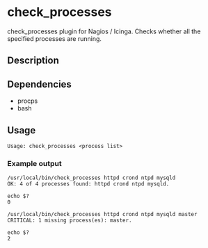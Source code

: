 # check_processes
check_processes plugin for Nagios / Icinga. Checks whether all the specified processes are running.

## Description   

## Dependencies
* procps
* bash

## Usage
```
Usage: check_processes <process list>
```

### Example output
```
/usr/local/bin/check_processes httpd crond ntpd mysqld
OK: 4 of 4 processes found: httpd crond ntpd mysqld.

echo $?
0
```

```
/usr/local/bin/check_processes httpd crond ntpd mysqld master
CRITICAL: 1 missing process(es): master.

echo $?
2
```
